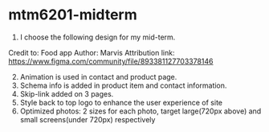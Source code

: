 # mtm6201-midterm

1. I choose the following design for my mid-term.

Credit to:
Food app
Author: Marvis
Attribution link:
https://www.figma.com/community/file/893381127703378146

2. Animation is used in contact and product page.
3. Schema info is added in product item and contact information.
4. Skip-link added on 3 pages.
5. Style back to top logo to enhance the user experience of site
6. Optimized photos: 2 sizes for each photo, target large(720px above) and small screens(under 720px) respectively
